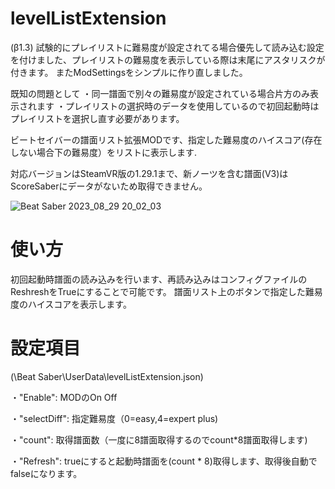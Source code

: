 # levelListExtension
(β1.3)
試験的にプレイリストに難易度が設定されてる場合優先して読み込む設定を付けました、プレイリストの難易度を表示している際は末尾にアスタリスクが付きます。
またModSettingsをシンプルに作り直しました。

既知の問題として
・同一譜面で別々の難易度が設定されている場合片方のみ表示されます
・プレイリストの選択時のデータを使用しているので初回起動時はプレイリストを選択し直す必要があります。

ビートセイバーの譜面リスト拡張MODです、指定した難易度のハイスコア(存在しない場合下の難易度）をリストに表示します.

対応バージョンはSteamVR版の1.29.1まで、新ノーツを含む譜面(V3)はScoreSaberにデータがないため取得できません。

![Beat Saber 2023_08_29 20_02_03](https://github.com/scifiHerb/levelListExtension/assets/109839172/1b92b31a-7a6a-4b2c-bb47-90a7a34d9bff)

# 使い方
初回起動時譜面の読み込みを行います、再読み込みはコンフィグファイルのReshreshをTrueにすることで可能です。
譜面リスト上のボタンで指定した難易度のハイスコアを表示します。


# 設定項目 
(\Beat Saber\UserData\levelListExtension.json)

・"Enable":      MODのOn Off

・"selectDiff":  指定難易度（0=easy,4=expert plus)
  
・"count":        取得譜面数（一度に8譜面取得するのでcount*8譜面取得します)

・"Refresh":      trueにすると起動時譜面を(count * 8)取得します、取得後自動でfalseになります。
